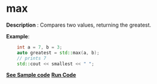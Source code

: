 # max

**Description** : Compares two values, returning the greatest.

**Example**:
```cpp
    int a = 7, b = 3;
    auto greatest = std::max(a, b);
    // prints 7
    std::cout << smallest << " "; 
```
**[See Sample code](../snippets/algorithm/max.cpp)**
**[Run Code](https://rextester.com/RCHUQA23545)**
